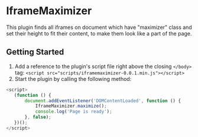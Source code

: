 # IframeMaximizer

This plugin finds all iframes on document which have "maximizer" class and set their height to fit their content, to make them look like a part of the page.

## Getting Started
1. Add a reference to the plugin's script file right above the closing `</body>` tag:
`<script src="scripts/iframemaximizer-0.0.1.min.js"></script>`
2. Start the plugin by calling the following method:
```javascript
<script>
   (function () {
       document.addEventListener('DOMContentLoaded', function () {
           IframeMaximizer.maximize();
           console.log('Page is ready');
       }, false);
   })();
</script>
```
